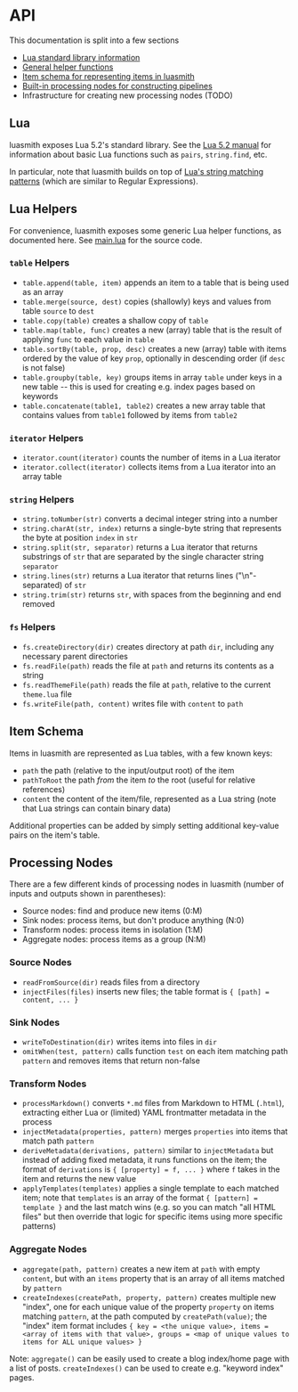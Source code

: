 # API
This documentation is split into a few sections

* [Lua standard library information](#lua)
* [General helper functions](#lua-helpers)
* [Item schema for representing items in luasmith](#item-schema)
* [Built-in processing nodes for constructing pipelines](#processing-nodes)
* Infrastructure for creating new processing nodes (TODO)

## Lua
luasmith exposes Lua 5.2's standard library. See the [Lua 5.2 manual](https://www.lua.org/manual/5.2/manual.html#6) for information about basic Lua functions such as `pairs`, `string.find`, etc.

In particular, note that luasmith builds on top of [Lua's string matching patterns](https://www.lua.org/manual/5.2/manual.html#6.4.1) (which are similar to Regular Expressions).

## Lua Helpers
For convenience, luasmith exposes some generic Lua helper functions, as documented here. See [main.lua](../main.lua) for the source code.

### `table` Helpers
* `table.append(table, item)` appends an item to a table that is being used as an array
* `table.merge(source, dest)` copies (shallowly) keys and values from table `source` to `dest`
* `table.copy(table)` creates a shallow copy of `table`
* `table.map(table, func)` creates a new (array) table that is the result of applying `func` to each value in `table`
* `table.sortBy(table, prop, desc)` creates a new (array) table with items ordered by the value of key `prop`, optionally in descending order (if `desc` is not false)
* `table.groupby(table, key)` groups items in array `table` under keys in a new table -- this is used for creating e.g. index pages based on keywords
* `table.concatenate(table1, table2)` creates a new array table that contains values from `table1` followed by items from `table2`

### `iterator` Helpers
* `iterator.count(iterator)` counts the number of items in a Lua iterator
* `iterator.collect(iterator)` collects items from a Lua iterator into an array table

### `string` Helpers
* `string.toNumber(str)` converts a decimal integer string into a number
* `string.charAt(str, index)` returns a single-byte string that represents the byte at position `index` in `str`
* `string.split(str, separator)` returns a Lua iterator that returns substrings of `str` that are separated by the single character string `separator`
* `string.lines(str)` returns a Lua iterator that returns lines ("\n"-separated) of `str`
* `string.trim(str)` returns `str`, with spaces from the beginning and end removed

### `fs` Helpers
* `fs.createDirectory(dir)` creates directory at path `dir`, including any necessary parent directories
* `fs.readFile(path)` reads the file at `path` and returns its contents as a string
* `fs.readThemeFile(path)` reads the file at `path`, relative to the current `theme.lua` file
* `fs.writeFile(path, content)` writes file with `content` to `path`

## Item Schema
Items in luasmith are represented as Lua tables, with a few known keys:

* `path` the path (relative to the input/output root) of the item
* `pathToRoot` the path *from* the item *to* the root (useful for relative references)
* `content` the content of the item/file, represented as a Lua string (note that Lua strings can contain binary data)

Additional properties can be added by simply setting additional key-value pairs on the item's table.

## Processing Nodes
There are a few different kinds of processing nodes in luasmith (number of inputs and outputs shown in parentheses):

* Source nodes: find and produce new items (0:M)
* Sink nodes: process items, but don't produce anything (N:0)
* Transform nodes: process items in isolation (1:M)
* Aggregate nodes: process items as a group (N:M)

### Source Nodes
* `readFromSource(dir)` reads files from a directory
* `injectFiles(files)` inserts new files; the table format is `{ [path] = content, ... }`

### Sink Nodes
* `writeToDestination(dir)` writes items into files in `dir`
* `omitWhen(test, pattern)` calls function `test` on each item matching path `pattern` and removes items that return non-false

### Transform Nodes
* `processMarkdown()` converts `*.md` files from Markdown to HTML (`.html`), extracting either Lua or (limited) YAML frontmatter metadata in the process
* `injectMetadata(properties, pattern)` merges `properties` into items that match path `pattern`
* `deriveMetadata(derivations, pattern)` similar to `injectMetadata` but instead of adding fixed metadata, it runs functions on the item; the format of `derivations` is `{ [property] = f, ... }` where `f` takes in the item and returns the new value
* `applyTemplates(templates)` applies a single template to each matched item; note that `templates` is an array of the format `{ [pattern] = template }` and the last match wins (e.g. so you can match "all HTML files" but then override that logic for specific items using more specific patterns)

### Aggregate Nodes
* `aggregate(path, pattern)` creates a new item at `path` with empty `content`, but with an `items` property that is an array of all items matched by `pattern`
* `createIndexes(createPath, property, pattern)` creates multiple new "index", one for each unique value of the property `property` on items matching `pattern`, at the path computed by `createPath(value)`; the "index" item format includes `{ key = <the unique value>, items = <array of items with that value>, groups = <map of unique values to items for ALL unique values> }`

Note: `aggregate()` can be easily used to create a blog index/home page with a list of posts. `createIndexes()` can be used to create e.g. "keyword index" pages.
